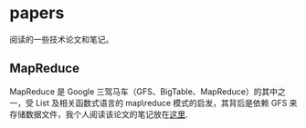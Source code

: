 # papers

阅读的一些技术论文和笔记。

## MapReduce

MapReduce 是 Google 三驾马车（GFS、BigTable、MapReduce）的其中之一，受 List 及相关函数式语言的 map\reduce 模式的启发，其背后是依赖 GFS 来存储数据文件，我个人阅读该论文的笔记放在[这里](MapReduce/notes.md).
